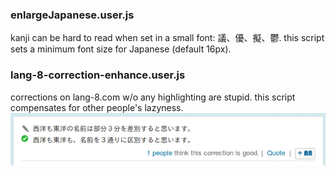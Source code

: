 ### enlargeJapanese.user.js
kanji can be hard to read when set in a small font: 議、優、擬、鬱. this script sets a minimum font size for Japanese (default 16px).

### lang-8-correction-enhance.user.js
corrections on lang-8.com w/o any highlighting are stupid. this script compensates for other people's lazyness.
![](https://github.com/IllDepence/userscripts/blob/master/lang-8-correction-enhance.gif "lang-8-correction-enhance.gif")
